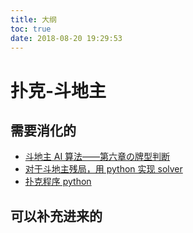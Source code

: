 ```yaml
---
title: 大纲
toc: true
date: 2018-08-20 19:29:53
---
```






# 扑克-斗地主


## 需要消化的


- [斗地主 AI 算法——第六章の牌型判断](https://blog.csdn.net/sm9sun/article/details/70821453)
- [对于斗地主残局，用 python 实现 solver](https://blog.csdn.net/zhangzm0128/article/details/72809934)
- [扑克程序 python](https://blog.csdn.net/u013795429/article/details/49823715)




## 可以补充进来的
